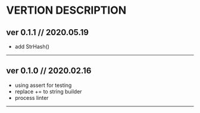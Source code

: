 ﻿# VERTION DESCRIPTION #

## ver 0.1.1 // 2020.05.19 ##

* add StrHash()

_____________________________

## ver 0.1.0 // 2020.02.16 ##

* using assert for testing
* replace += to string builder
* process linter

_____________________________
